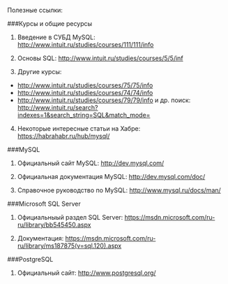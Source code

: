 Полезные ссылки:

###Курсы и общие ресурсы

1. Введение в СУБД MySQL: http://www.intuit.ru/studies/courses/111/111/info

2. Основы SQL: http://www.intuit.ru/studies/courses/5/5/inf

3. Другие курсы:
  
  - http://www.intuit.ru/studies/courses/75/75/info
  - http://www.intuit.ru/studies/courses/74/74/info
  - http://www.intuit.ru/studies/courses/79/79/info
  и др.
  поиск: http://www.intuit.ru/search?indexes=1&search_string=SQL&match_mode=

4. Некоторые интересные статьи на Хабре: https://habrahabr.ru/hub/mysql/

###MySQL

1. Официальный сайт MySQL:  http://dev.mysql.com/ 

2. Официальная документация MySQL: http://dev.mysql.com/doc/

3. Справочное руководство по MySQL: http://www.mysql.ru/docs/man/

###Microsoft SQL Server

1. Официальныый раздел SQL Server: https://msdn.microsoft.com/ru-ru/library/bb545450.aspx

2. Документация: https://msdn.microsoft.com/ru-ru/library/ms187875(v=sql.120).aspx

###PostgreSQL

1. Официальный сайт: http://www.postgresql.org/
